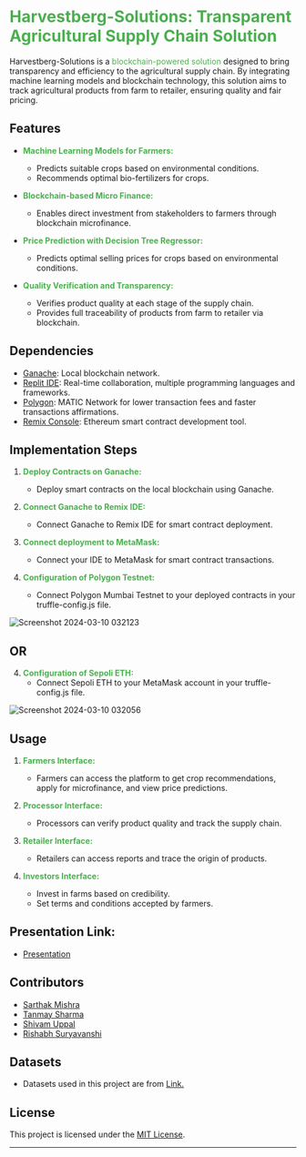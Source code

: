 
# <span style="color:#4CAF50">Harvestberg-Solutions: Transparent Agricultural Supply Chain Solution</span>

Harvestberg-Solutions is a <span style="color:#4CAF50">blockchain-powered solution</span> designed to bring transparency and efficiency to the agricultural supply chain. By integrating machine learning models and blockchain technology, this solution aims to track agricultural products from farm to retailer, ensuring quality and fair pricing.


## Features

- **<span style="color:#4CAF50">Machine Learning Models for Farmers:</span>**
  - Predicts suitable crops based on environmental conditions.
  - Recommends optimal bio-fertilizers for crops.

- **<span style="color:#4CAF50">Blockchain-based Micro Finance:</span>**
  - Enables direct investment from stakeholders to farmers through blockchain microfinance.

- **<span style="color:#4CAF50">Price Prediction with Decision Tree Regressor:</span>**
  - Predicts optimal selling prices for crops based on environmental conditions.

- **<span style="color:#4CAF50">Quality Verification and Transparency:</span>**
  - Verifies product quality at each stage of the supply chain.
  - Provides full traceability of products from farm to retailer via blockchain.


## Dependencies

- [Ganache](https://www.trufflesuite.com/ganache): Local blockchain network.
- [Replit IDE](https://replit.com/): Real-time collaboration, multiple programming languages and frameworks.
- [Polygon](https://polygon.technology/): MATIC Network for lower transaction fees and faster transactions affirmations.
- [Remix Console](https://remix.ethereum.org/): Ethereum smart contract development tool.


## Implementation Steps

1. **<span style="color:#4CAF50">Deploy Contracts on Ganache:</span>**
   - Deploy smart contracts on the local blockchain using Ganache.

2. **<span style="color:#4CAF50">Connect Ganache to Remix IDE:</span>**
   - Connect Ganache to Remix IDE for smart contract deployment.
  
3. **<span style="color:#4CAF50">Connect deployment to MetaMask:</span>**
   - Connect your IDE to MetaMask for smart contract transactions.

4. **<span style="color:#4CAF50">Configuration of Polygon Testnet:</span>**
   - Connect Polygon Mumbai Testnet to your deployed contracts in your truffle-config.js file.

![Screenshot 2024-03-10 032123](https://github.com/Sarthak-Mishra-5/Test/assets/123402362/f5f00381-a922-474a-aba4-e715698bf2b3)

##                            OR

4. **<span style="color:#4CAF50">Configuration of Sepoli ETH:</span>**
   - Connect Sepoli ETH to your MetaMask account in your truffle-config.js file.

![Screenshot 2024-03-10 032056](https://github.com/Sarthak-Mishra-5/Test/assets/123402362/a1482298-b607-4ee1-a769-af452995e8e4)


## Usage

1. **<span style="color:#4CAF50">Farmers Interface:</span>**
   - Farmers can access the platform to get crop recommendations, apply for microfinance, and view price predictions.

2. **<span style="color:#4CAF50">Processor Interface:</span>**
   - Processors can verify product quality and track the supply chain.

3. **<span style="color:#4CAF50">Retailer Interface:</span>**
   - Retailers can access reports and trace the origin of products.
  
4. **<span style="color:#4CAF50">Investors Interface:</span>**
   - Invest in farms based on credibility.
   - Set terms and conditions accepted by farmers.


## Presentation Link: 
- <span style="color:#4CAF50">[Presentation](https://prezi.com/view/Ou9kj4uE0gNYn6VqRP13/)</span>


## Contributors

- <span style="color:#4CAF50">[Sarthak Mishra](https://github.com/Sarthak-Mishra-5)</span>
- <span style="color:#4CAF50">[Tanmay Sharma](https://github.com/cbof16)</span>
- <span style="color:#4CAF50">[Shivam Uppal](https://github.com/shivamuppal2318)</span>
- <span style="color:#4CAF50">[Rishabh Suryavanshi](https://github.com/rishh01)</span>


## Datasets
  * Datasets used in this project are from [Link.](https://data.gov.in/)


## License

This project is licensed under the <span style="color:#4CAF50">[MIT License](LICENSE)</span>.

---
